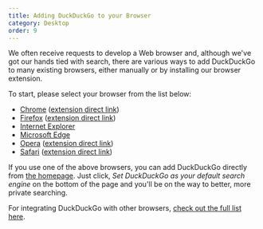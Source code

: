 ```yaml
---
title: Adding DuckDuckGo to your Browser
category: Desktop
order: 9
---
```

<p>We often receive requests to develop a Web browser and, although we've got our hands tied with search, there are various ways to add DuckDuckGo to many existing browsers, either manually or by installing our browser extension.</p>

<p>To start, please select your browser from the list below:</p>

<ul><li><a href="https://duck.co/help/desktop/chrome">Chrome</a> (<a href="https://chrome.google.com/webstore/detail/duckduckgo-privacy-essent/bkdgflcldnnnapblkhphbgpggdiikppg">extension direct link</a>)</li>    
<li><a href="https://duck.co/help/desktop/firefox">Firefox</a> (<a href="https://addons.mozilla.org/en-US/firefox/addon/duckduckgo-for-firefox/">extension direct link</a>)</li>
<li><a href="https://duck.co/help/desktop/internet-explorer">Internet Explorer</a></li>
<li><a href="https://duck.co/help/desktop/microsoft-edge">Microsoft Edge</a></li>
<li><a href="https://duck.co/help/desktop/opera">Opera</a> (<a href="https://addons.opera.com/en/extensions/details/duckduckgo-for-opera-2/">extension direct link</a>)</li>
<li><a href="https://duck.co/help/desktop/safari">Safari</a> (<a href="https://safari-extensions.apple.com/details/?id=com.duckduckgo.safari-HKE973VLUW">extension direct link</a>)</li>
</ul><p>If you use one of the above browsers, you can add DuckDuckGo directly from <a href="https://duckduckgo.com/">the homepage</a>. Just click, <em>Set DuckDuckGo as your default search engine</em> on the bottom of the page and you'll be on the way to better, more private searching.</p>

<p>For integrating DuckDuckGo with other browsers, <a href="https://duck.co/help/desktop/other-browsers">check out the full list here</a>.</p>